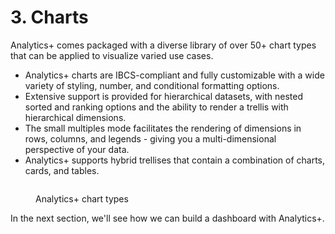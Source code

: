 # 3. Charts

Analytics+ comes packaged with a diverse library of over 50+ chart types that can be applied to visualize varied use cases.

* Analytics+ charts are IBCS-compliant and fully customizable with a wide variety of styling, number, and conditional formatting options.
* Extensive support is provided for hierarchical datasets, with nested sorted and ranking options and the ability to render a trellis with hierarchical dimensions.
* The small multiples mode facilitates the rendering of dimensions in rows, columns, and legends - giving you a multi-dimensional perspective of your data.&#x20;
* Analytics+ supports hybrid trellises that contain a combination of charts, cards, and tables.

<figure><img src="../../.gitbook/assets/Charts gif (1).gif" alt=""><figcaption><p>Analytics+ chart types</p></figcaption></figure>

In the next section, we'll see how we can build a dashboard with Analytics+.
